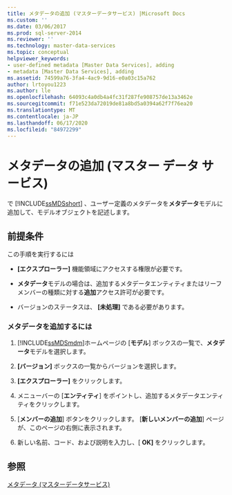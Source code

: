 ```yaml
---
title: メタデータの追加 (マスターデータサービス) |Microsoft Docs
ms.custom: ''
ms.date: 03/06/2017
ms.prod: sql-server-2014
ms.reviewer: ''
ms.technology: master-data-services
ms.topic: conceptual
helpviewer_keywords:
- user-defined metadata [Master Data Services], adding
- metadata [Master Data Services], adding
ms.assetid: 74599a76-3fa4-4ac9-9d16-e0a03c15a762
author: lrtoyou1223
ms.author: lle
ms.openlocfilehash: 64093c4a0db4a4fc31f287fe908757de13a3462e
ms.sourcegitcommit: f71e523da72019de81a8bd5a0394a62f7f76ea20
ms.translationtype: MT
ms.contentlocale: ja-JP
ms.lasthandoff: 06/17/2020
ms.locfileid: "84972299"
---
```

# <a name="add-metadata-master-data-services"></a>メタデータの追加 (マスター データ サービス)
  で [!INCLUDE[ssMDSshort](../includes/ssmdsshort-md.md)] 、ユーザー定義のメタデータを**メタデータ**モデルに追加して、モデルオブジェクトを記述します。  
  
## <a name="prerequisites"></a>前提条件  
 この手順を実行するには  
  
-   **[エクスプローラー]** 機能領域にアクセスする権限が必要です。  
  
-   **メタデータ**モデルの場合は、追加するメタデータエンティティまたはリーフメンバーの種類に対する**追加**アクセス許可が必要です。  
  
-   バージョンのステータスは、 **[未処理]** である必要があります。  
  
### <a name="to-add-metadata"></a>メタデータを追加するには  
  
1.  [!INCLUDE[ssMDSmdm](../includes/ssmdsmdm-md.md)]ホームページの [**モデル**] ボックスの一覧で、**メタデータ**モデルを選択します。  
  
2.  **[バージョン]** ボックスの一覧からバージョンを選択します。  
  
3.  **[エクスプローラー]** をクリックします。  
  
4.  メニューバーの [**エンティティ**] をポイントし、追加するメタデータエンティティをクリックします。  
  
5.  [**メンバーの追加**] ボタンをクリックします。 [**新しいメンバーの追加**] ページが、このページの右側に表示されます。  
  
6.  新しい名前、コード、および説明を入力し、[ **OK]** をクリックします。  
  
## <a name="see-also"></a>参照  
 [メタデータ &#40;マスターデータサービス&#41;](metadata-master-data-services.md)  
  
  
